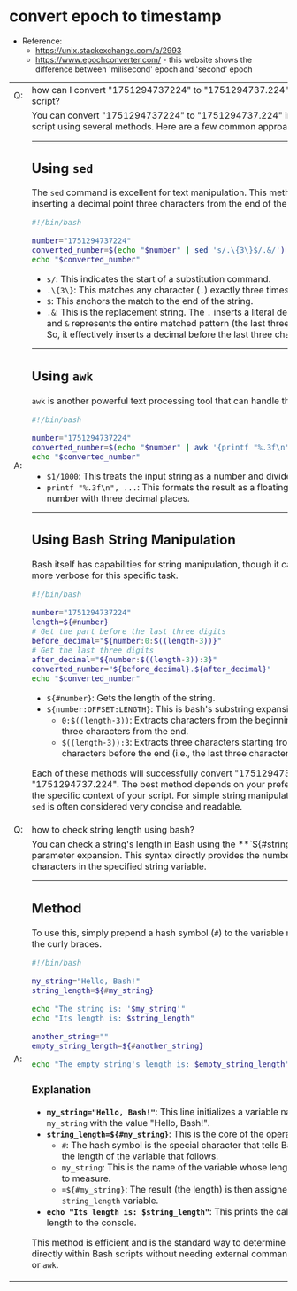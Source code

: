 # convert epoch to timestamp

- Reference:
  - https://unix.stackexchange.com/a/2993
  - https://www.epochconverter.com/ - this website shows the difference between 'milisecond' epoch and 'second' epoch

<table><tr><td>Q:</td><td>
<!-- add your Prompt bellow-->
how can I convert "1751294737224" to "1751294737.224" using bash script?
</td></tr><tr><td>A:</td><td>
<!-- add Chatbot Response bellow-->
You can convert "1751294737224" to "1751294737.224" in a bash script using several methods. Here are a few common approaches:

-----

## Using `sed`

The `sed` command is excellent for text manipulation. This method works by inserting a decimal point three characters from the end of the string.

```bash
#!/bin/bash

number="1751294737224"
converted_number=$(echo "$number" | sed 's/.\{3\}$/.&/')
echo "$converted_number"
```

  * `s/`: This indicates the start of a substitution command.
  * `.\{3\}`: This matches any character (`.`) exactly three times (`\{3\}`).
  * `$`: This anchors the match to the end of the string.
  * `.&`: This is the replacement string. The `.` inserts a literal decimal point, and `&` represents the entire matched pattern (the last three characters). So, it effectively inserts a decimal before the last three characters.

-----

## Using `awk`

`awk` is another powerful text processing tool that can handle this.

```bash
#!/bin/bash

number="1751294737224"
converted_number=$(echo "$number" | awk '{printf "%.3f\n", $1/1000}')
echo "$converted_number"
```

  * `$1/1000`: This treats the input string as a number and divides it by 1000.
  * `printf "%.3f\n", ...`: This formats the result as a floating-point number with three decimal places.

-----

## Using Bash String Manipulation

Bash itself has capabilities for string manipulation, though it can be a bit more verbose for this specific task.

```bash
#!/bin/bash

number="1751294737224"
length=${#number}
# Get the part before the last three digits
before_decimal="${number:0:$((length-3))}"
# Get the last three digits
after_decimal="${number:$((length-3)):3}"
converted_number="${before_decimal}.${after_decimal}"
echo "$converted_number"
```

  * `${#number}`: Gets the length of the string.
  * `${number:OFFSET:LENGTH}`: This is bash's substring expansion.
      * `0:$((length-3))`: Extracts characters from the beginning up to three characters from the end.
      * `$((length-3)):3`: Extracts three characters starting from three characters before the end (i.e., the last three characters).

Each of these methods will successfully convert "1751294737224" to "1751294737.224". The best method depends on your preference and the specific context of your script. For simple string manipulation like this, `sed` is often considered very concise and readable.
</td></tr><tr><td>Q:</td><td>
<!-- add your Prompt bellow-->
how to check string length using bash?
</td></tr><tr><td>A:</td><td>
<!-- add Chatbot Response bellow-->
You can check a string's length in Bash using the **`${#string}`** parameter expansion. This syntax directly provides the number of characters in the specified string variable.

-----

## Method

To use this, simply prepend a hash symbol (`#`) to the variable name within the curly braces.

```bash
#!/bin/bash

my_string="Hello, Bash!"
string_length=${#my_string}

echo "The string is: '$my_string'"
echo "Its length is: $string_length"

another_string=""
empty_string_length=${#another_string}

echo "The empty string's length is: $empty_string_length"
```

### Explanation

  * **`my_string="Hello, Bash!"`**: This line initializes a variable named `my_string` with the value "Hello, Bash\!".
  * **`string_length=${#my_string}`**: This is the core of the operation.
      * `#`: The hash symbol is the special character that tells Bash to return the length of the variable that follows.
      * `my_string`: This is the name of the variable whose length you want to measure.
      * `=${#my_string}`: The result (the length) is then assigned to the `string_length` variable.
  * **`echo "Its length is: $string_length"`**: This prints the calculated length to the console.

This method is efficient and is the standard way to determine string length directly within Bash scripts without needing external commands like `wc -c` or `awk`.
</td></tr></table>

